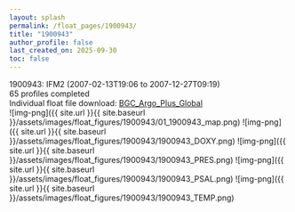 ```yaml
---
layout: splash
permalink: /float_pages/1900943/
title: "1900943"
author_profile: false
last_created_on: 2025-09-30
toc: false
---
```

 
1900943: IFM2 (2007-02-13T19:06 to 2007-12-27T09:19)\
65 profiles completed\
Individual float file download: [BGC_Argo_Plus_Global](https://ftp.soest.hawaii.edu/bgc_argo_plus/Individual_Floats/outliers_removed/1900943_Sprof_processed.nc)\
![img-png]({{ site.url }}{{ site.baseurl }}/assets/images/float_figures/1900943/01_1900943_map.png)
![img-png]({{ site.url }}{{ site.baseurl }}/assets/images/float_figures/1900943/1900943_DOXY.png)
![img-png]({{ site.url }}{{ site.baseurl }}/assets/images/float_figures/1900943/1900943_PRES.png)
![img-png]({{ site.url }}{{ site.baseurl }}/assets/images/float_figures/1900943/1900943_PSAL.png)
![img-png]({{ site.url }}{{ site.baseurl }}/assets/images/float_figures/1900943/1900943_TEMP.png)
